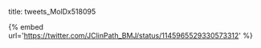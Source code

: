 title: tweets_MolDx518095

{% embed url='https://twitter.com/JClinPath_BMJ/status/1145965529330573312' %}
